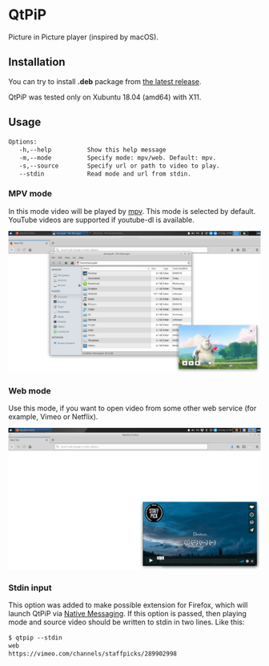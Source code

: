 # QtPiP

Picture in Picture player (inspired by macOS).

## Installation

You can try to install **.deb** package from [the latest release](https://github.com/leonspok/QtPiP/releases/latest).

QtPiP was tested only on Xubuntu 18.04 (amd64) with X11.

## Usage

    Options:
	   -h,--help		  Show this help message
	   -m,--mode		  Specify mode: mpv/web. Default: mpv.
	   -s,--source 		  Specify url or path to video to play.
	   --stdin		      Read mode and url from stdin.

### MPV mode

In this mode video will be played by [mpv](https://github.com/mpv-player/mpv). This mode is selected by default. YouTube videos are supported if youtube-dl is available. 

![](qt_pip_example.png)

### Web mode

Use this mode, if you want to open video from some other web service (for example, Vimeo or Netflix). 

![](qt_pip_example_2.png)

### Stdin input

This option was added to make possible extension for Firefox, which will launch QtPiP via [Native Messaging](https://developer.mozilla.org/en-US/docs/Mozilla/Add-ons/WebExtensions/Native_messaging). If this option is passed, then playing mode and source video should be written to stdin in two lines. Like this:

    $ qtpip --stdin
    web
    https://vimeo.com/channels/staffpicks/289902998

